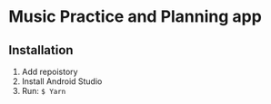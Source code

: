 # Music Practice and Planning app



## Installation

1. Add repoistory
2. Install Android Studio
3. Run: `$ Yarn`


